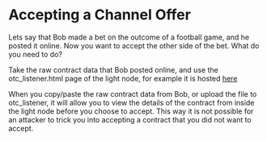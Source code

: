 Accepting a Channel Offer
==========

Lets say that Bob made a bet on the outcome of a football game, and he posted it online. Now you want to accept the other side of the bet. What do you need to do?

Take the raw contract data that Bob posted online, and use the otc_listener.html page of the light node, for example it is hosted [here](http://139.59.144.76:8080/otc_listener.html)

When you copy/paste the raw contract data from Bob, or upload the file to otc_listener, it will allow you to view the details of the contract from inside the light node before you choose to accept. This way it is not possible for an attacker to trick you into accepting a contract that you did not want to accept.
